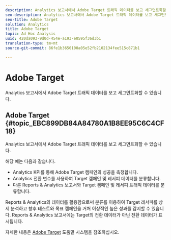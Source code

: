 ```yaml
---
description: Analytics 보고서에서 Adobe Target 트래픽 데이터를 보고 세그먼트화할 수 있습니다.
seo-description: Analytics 보고서에서 Adobe Target 트래픽 데이터를 보고 세그먼트화할 수 있습니다.
seo-title: Adobe Target
solution: Analytics
title: Adobe Target
topic: Ad Hoc Analysis
uuid: 420da093-9d0d-454e-a193-e0595f36d3b1
translation-type: tm+mt
source-git-commit: 86fe1b3650100a05e52fb2102134fee515c871b1

---
```



# Adobe Target

Analytics 보고서에서 Adobe Target 트래픽 데이터를 보고 세그먼트화할 수 있습니다.

## Adobe Target {#topic_EBC899DB84A84780A1B8EE95C6C4CF18}

Analytics 보고서에서 Adobe Target 트래픽 데이터를 보고 세그먼트화할 수 있습니다.

해당 예는 다음과 같습니다.

* Analytics KPI를 통해 Adobe Target 캠페인의 성공을 측정합니다.
* Analytics 전환 변수를 사용하여 Target 캠페인 및 레서피 데이터를 분류합니다.
* 다른 Reports &amp; Analytics 보고서와 Target 캠페인 및 레서피 트래픽 데이터를 분류합니다.

Reports &amp; Analytics의 데이터를 활용함으로써 분류를 이용하여 Target 레서피를 상세 분석하고 향후 테스트와 목표 캠페인을 거쳐 이상적인 높은 성과를 감지할 수 있습니다. Reports &amp; Analytics 보고서에는 Target의 전환 데이터가 아닌 전환 데이터가 표시됩니다.

자세한 내용은 [Adobe Target](https://marketing.adobe.com/resources/help/en_US/target/) 도움말 시스템을 참조하십시오.
